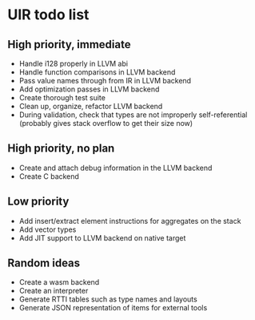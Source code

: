 # UIR todo list

## High priority, immediate
+ Handle i128 properly in LLVM abi
+ Handle function comparisons in LLVM backend
+ Pass value names through from IR in LLVM backend
+ Add optimization passes in LLVM backend
+ Create thorough test suite
+ Clean up, organize, refactor LLVM backend
+ During validation, check that types are not improperly self-referential
	(probably gives stack overflow to get their size now)

## High priority, no plan
+ Create and attach debug information in the LLVM backend
+ Create C backend

## Low priority
+ Add insert/extract element instructions for aggregates on the stack
+ Add vector types
+ Add JIT support to LLVM backend on native target

## Random ideas
+ Create a wasm backend
+ Create an interpreter
+ Generate RTTI tables such as type names and layouts
+ Generate JSON representation of items for external tools
